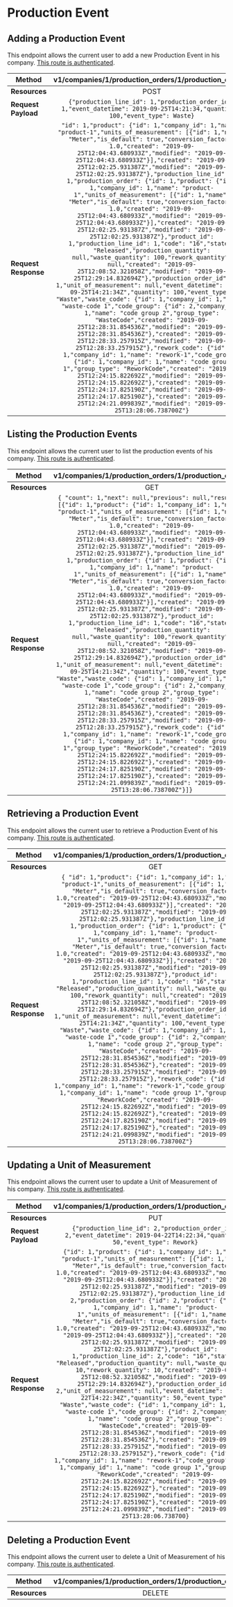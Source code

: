 # Production Event

## Adding a Production Event
This endpoint allows the current user to add a new Production Event in his company. [This route is authenticated](https://github.com/vision-i40/company_service/tree/master/docs/authentication#authenticated-endpoints).

| **Method**            | v1/companies/1/production_orders/1/production_events/     |
|-----------------------|:---------------------:|
| **Resources**         | POST                   |
| **Request Payload**   | `{"production_line_id": 1,"production_order_id": 1,"event_datetime": 2019-09-25T14:21:34,"quantity": 100,"event_type": Waste}` |
| **Request Response**  | `"id": 1,"product": {"id": 1,"company_id": 1,"name": "product-1","units_of_measurement": [{"id": 1,"name": "Meter","is_default": true,"conversion_factor": 1.0,"created": "2019-09-25T12:04:43.680933Z","modified": "2019-09-25T12:04:43.680933Z"}],"created": "2019-09-25T12:02:25.931387Z","modified": "2019-09-25T12:02:25.931387Z"},"production_line_id": 1,"production_order": {"id": 1,"product": {"id": 1,"company_id": 1,"name": "product-1","units_of_measurement": [{"id": 1,"name": "Meter","is_default": true,"conversion_factor": 1.0,"created": "2019-09-25T12:04:43.680933Z","modified": "2019-09-25T12:04:43.680933Z"}],"created": "2019-09-25T12:02:25.931387Z","modified": "2019-09-25T12:02:25.931387Z"},"product_id": 1,"production_line_id": 1,"code": "16","state": "Released","production_quantity": null,"waste_quantity": 100,"rework_quantity": null,"created": "2019-09-25T12:08:52.321058Z","modified": "2019-09-25T12:29:14.832694Z"},"production_order_id": 1,"unit_of_measurement": null,"event_datetime": "2019-09-25T14:21:34Z","quantity": 100,"event_type": "Waste","waste_code": {"id": 1,"company_id": 1,"name": "waste-code 1","code_group": {"id": 2,"company_id": 1,"name": "code group 2","group_type": "WasteCode","created": "2019-09-25T12:28:31.854536Z","modified": "2019-09-25T12:28:31.854536Z"},"created": "2019-09-25T12:28:33.257915Z","modified": "2019-09-25T12:28:33.257915Z"},"rework_code": {"id": 1,"company_id": 1,"name": "rework-1","code_group": {"id": 1,"company_id": 1,"name": "code group 1","group_type": "ReworkCode","created": "2019-09-25T12:24:15.822692Z","modified": "2019-09-25T12:24:15.822692Z"},"created": "2019-09-25T12:24:17.825190Z","modified": "2019-09-25T12:24:17.825190Z"},"created": "2019-09-25T12:24:21.099839Z","modified": "2019-09-25T13:28:06.738700Z"}` |


## Listing the Production Events
This endpoint allows the current user to list the production events of his company. [This route is authenticated](https://github.com/vision-i40/company_service/tree/master/docs/authentication#authenticated-endpoints).

| **Method**            | v1/companies/1/production_orders/1/production_events/     |
|-----------------------|:---------------------:|
| **Resources**         | GET                   |
| **Request Response**  | `{ "count": 1,"next": null,"previous": null,"results": [{"id": 1,"product": {"id": 1,"company_id": 1,"name": "product-1","units_of_measurement": [{"id": 1,"name": "Meter","is_default": true,"conversion_factor": 1.0,"created": "2019-09-25T12:04:43.680933Z","modified": "2019-09-25T12:04:43.680933Z"}],"created": "2019-09-25T12:02:25.931387Z","modified": "2019-09-25T12:02:25.931387Z"},"production_line_id": 1,"production_order": {"id": 1,"product": {"id": 1,"company_id": 1,"name": "product-1","units_of_measurement": [{"id": 1,"name": "Meter","is_default": true,"conversion_factor": 1.0,"created": "2019-09-25T12:04:43.680933Z","modified": "2019-09-25T12:04:43.680933Z"}],"created": "2019-09-25T12:02:25.931387Z","modified": "2019-09-25T12:02:25.931387Z"},"product_id": 1,"production_line_id": 1,"code": "16","state": "Released","production_quantity": null,"waste_quantity": 100,"rework_quantity": null,"created": "2019-09-25T12:08:52.321058Z","modified": "2019-09-25T12:29:14.832694Z"},"production_order_id": 1,"unit_of_measurement": null,"event_datetime": "2019-09-25T14:21:34Z","quantity": 100,"event_type": "Waste","waste_code": {"id": 1,"company_id": 1,"name": "waste-code 1","code_group": {"id": 2,"company_id": 1,"name": "code group 2","group_type": "WasteCode","created": "2019-09-25T12:28:31.854536Z","modified": "2019-09-25T12:28:31.854536Z"},"created": "2019-09-25T12:28:33.257915Z","modified": "2019-09-25T12:28:33.257915Z"},"rework_code": {"id": 1,"company_id": 1,"name": "rework-1","code_group": {"id": 1,"company_id": 1,"name": "code group 1","group_type": "ReworkCode","created": "2019-09-25T12:24:15.822692Z","modified": "2019-09-25T12:24:15.822692Z"},"created": "2019-09-25T12:24:17.825190Z","modified": "2019-09-25T12:24:17.825190Z"},"created": "2019-09-25T12:24:21.099839Z","modified": "2019-09-25T13:28:06.738700Z"}]}` |


## Retrieving a Production Event
This endpoint allows the current user to retrieve a Production Event of his company. [This route is authenticated](https://github.com/vision-i40/company_service/tree/master/docs/authentication#authenticated-endpoints).

| **Method**            | v1/companies/1/production_orders/1/production_events/1/     |
|-----------------------|:---------------------:|
| **Resources**         | GET                   |
| **Request Response**  | `{ "id": 1,"product": {"id": 1,"company_id": 1,"name": "product-1","units_of_measurement": [{"id": 1,"name": "Meter","is_default": true,"conversion_factor": 1.0,"created": "2019-09-25T12:04:43.680933Z","modified": "2019-09-25T12:04:43.680933Z"}],"created": "2019-09-25T12:02:25.931387Z","modified": "2019-09-25T12:02:25.931387Z"},"production_line_id": 1,"production_order": {"id": 1,"product": {"id": 1,"company_id": 1,"name": "product-1","units_of_measurement": [{"id": 1,"name": "Meter","is_default": true,"conversion_factor": 1.0,"created": "2019-09-25T12:04:43.680933Z","modified": "2019-09-25T12:04:43.680933Z"}],"created": "2019-09-25T12:02:25.931387Z","modified": "2019-09-25T12:02:25.931387Z"},"product_id": 1,"production_line_id": 1,"code": "16","state": "Released","production_quantity": null,"waste_quantity": 100,"rework_quantity": null,"created": "2019-09-25T12:08:52.321058Z","modified": "2019-09-25T12:29:14.832694Z"},"production_order_id": 1,"unit_of_measurement": null,"event_datetime": "2019-09-25T14:21:34Z","quantity": 100,"event_type": "Waste","waste_code": {"id": 1,"company_id": 1,"name": "waste-code 1","code_group": {"id": 2,"company_id": 1,"name": "code group 2","group_type": "WasteCode","created": "2019-09-25T12:28:31.854536Z","modified": "2019-09-25T12:28:31.854536Z"},"created": "2019-09-25T12:28:33.257915Z","modified": "2019-09-25T12:28:33.257915Z"},"rework_code": {"id": 1,"company_id": 1,"name": "rework-1","code_group": {"id": 1,"company_id": 1,"name": "code group 1","group_type": "ReworkCode","created": "2019-09-25T12:24:15.822692Z","modified": "2019-09-25T12:24:15.822692Z"},"created": "2019-09-25T12:24:17.825190Z","modified": "2019-09-25T12:24:17.825190Z"},"created": "2019-09-25T12:24:21.099839Z","modified": "2019-09-25T13:28:06.738700Z"}` |


## Updating a Unit of Measurement
This endpoint allows the current user to update a Unit of Measurement of his company. [This route is authenticated](https://github.com/vision-i40/company_service/tree/master/docs/authentication#authenticated-endpoints).

| **Method**            | v1/companies/1/production_orders/1/production_events/1/     |
|-----------------------|:---------------------:|
| **Resources**         | PUT                   |
| **Request Payload**   | `{"production_line_id": 2,"production_order_id": 2,"event_datetime": 2019-04-22T14:22:34,"quantity": 50,"event_type": Rework}` |
| **Request Response**  | `{"id": 1,"product": {"id": 1,"company_id": 1,"name": "product-1","units_of_measurement": [{"id": 1,"name": "Meter","is_default": true,"conversion_factor": 1.0,"created": "2019-09-25T12:04:43.680933Z","modified": "2019-09-25T12:04:43.680933Z"}],"created": "2019-09-25T12:02:25.931387Z","modified": "2019-09-25T12:02:25.931387Z"},"production_line_id": 2,"production_order": {"id": 2,"product": {"id": 1,"company_id": 1,"name": "product-1","units_of_measurement": [{"id": 1,"name": "Meter","is_default": true,"conversion_factor": 1.0,"created": "2019-09-25T12:04:43.680933Z","modified": "2019-09-25T12:04:43.680933Z"}],"created": "2019-09-25T12:02:25.931387Z","modified": "2019-09-25T12:02:25.931387Z"},"product_id": 1,"production_line_id": 2,"code": "16","state": "Released","production_quantity": null,"waste_quantity": 10,"rework_quantity": 10,"created": "2019-09-25T12:08:52.321058Z","modified": "2019-09-25T12:29:14.832694Z"},"production_order_id": 2,"unit_of_measurement": null,"event_datetime": 2019-04-22T14:22:34Z","quantity": 50,"event_type": "Waste","waste_code": {"id": 1,"company_id": 1,"name": "waste-code 1","code_group": {"id": 2,"company_id": 1,"name": "code group 2","group_type": "WasteCode","created": "2019-09-25T12:28:31.854536Z","modified": "2019-09-25T12:28:31.854536Z"},"created": "2019-09-25T12:28:33.257915Z","modified": "2019-09-25T12:28:33.257915Z"},"rework_code": {"id": 1,"company_id": 1,"name": "rework-1","code_group": {"id": 1,"company_id": 1,"name": "code group 1","group_type": "ReworkCode","created": "2019-09-25T12:24:15.822692Z","modified": "2019-09-25T12:24:15.822692Z"},"created": "2019-09-25T12:24:17.825190Z","modified": "2019-09-25T12:24:17.825190Z"},"created": "2019-09-25T12:24:21.099839Z","modified": "2019-09-25T13:28:06.738700}` |

## Deleting a Production Event
This endpoint allows the current user to delete a Unit of Measurement of his company. [This route is authenticated](https://github.com/vision-i40/company_service/tree/master/docs/authentication#authenticated-endpoints).

| **Method**            | v1/companies/1/production_orders/1/production_events/1/     |
|-----------------------|:---------------------:|
| **Resources**         | DELETE                   |
